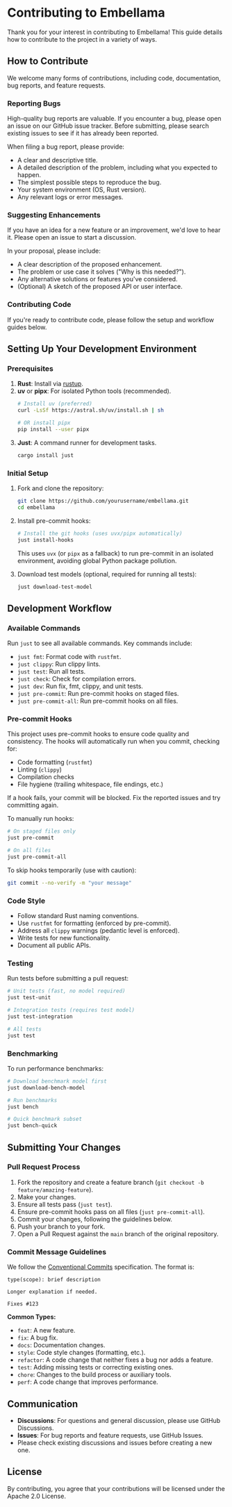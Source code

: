 # Contributing to Embellama

Thank you for your interest in contributing to Embellama! This guide details how to contribute to the project in a variety of ways.

## How to Contribute

We welcome many forms of contributions, including code, documentation, bug reports, and feature requests.

### Reporting Bugs

High-quality bug reports are valuable. If you encounter a bug, please open an issue on our GitHub issue tracker. Before submitting, please search existing issues to see if it has already been reported.

When filing a bug report, please provide:

- A clear and descriptive title.
- A detailed description of the problem, including what you expected to happen.
- The simplest possible steps to reproduce the bug.
- Your system environment (OS, Rust version).
- Any relevant logs or error messages.

### Suggesting Enhancements

If you have an idea for a new feature or an improvement, we'd love to hear it. Please open an issue to start a discussion.

In your proposal, please include:

- A clear description of the proposed enhancement.
- The problem or use case it solves ("Why is this needed?").
- Any alternative solutions or features you've considered.
- (Optional) A sketch of the proposed API or user interface.

### Contributing Code

If you're ready to contribute code, please follow the setup and workflow guides below.

## Setting Up Your Development Environment

### Prerequisites

1. **Rust**: Install via [rustup](https://rustup.rs/).
2. **uv** or **pipx**: For isolated Python tools (recommended).
   ```bash
   # Install uv (preferred)
   curl -LsSf https://astral.sh/uv/install.sh | sh

   # OR install pipx
   pip install --user pipx
   ```
3. **Just**: A command runner for development tasks.
   ```bash
   cargo install just
   ```

### Initial Setup

1. Fork and clone the repository:
   ```bash
   git clone https://github.com/yourusername/embellama.git
   cd embellama
   ```

2. Install pre-commit hooks:
   ```bash
   # Install the git hooks (uses uvx/pipx automatically)
   just install-hooks
   ```
   This uses `uvx` (or `pipx` as a fallback) to run pre-commit in an isolated environment, avoiding global Python package pollution.

3. Download test models (optional, required for running all tests):
   ```bash
   just download-test-model
   ```

## Development Workflow

### Available Commands

Run `just` to see all available commands. Key commands include:

- `just fmt`: Format code with `rustfmt`.
- `just clippy`: Run clippy lints.
- `just test`: Run all tests.
- `just check`: Check for compilation errors.
- `just dev`: Run fix, fmt, clippy, and unit tests.
- `just pre-commit`: Run pre-commit hooks on staged files.
- `just pre-commit-all`: Run pre-commit hooks on all files.

### Pre-commit Hooks

This project uses pre-commit hooks to ensure code quality and consistency. The hooks will automatically run when you commit, checking for:

- Code formatting (`rustfmt`)
- Linting (`clippy`)
- Compilation checks
- File hygiene (trailing whitespace, file endings, etc.)

If a hook fails, your commit will be blocked. Fix the reported issues and try committing again.

To manually run hooks:
```bash
# On staged files only
just pre-commit

# On all files
just pre-commit-all
```

To skip hooks temporarily (use with caution):
```bash
git commit --no-verify -m "your message"
```

### Code Style

- Follow standard Rust naming conventions.
- Use `rustfmt` for formatting (enforced by pre-commit).
- Address all `clippy` warnings (pedantic level is enforced).
- Write tests for new functionality.
- Document all public APIs.

### Testing

Run tests before submitting a pull request:

```bash
# Unit tests (fast, no model required)
just test-unit

# Integration tests (requires test model)
just test-integration

# All tests
just test
```

### Benchmarking

To run performance benchmarks:

```bash
# Download benchmark model first
just download-bench-model

# Run benchmarks
just bench

# Quick benchmark subset
just bench-quick
```

## Submitting Your Changes

### Pull Request Process

1. Fork the repository and create a feature branch (`git checkout -b feature/amazing-feature`).
2. Make your changes.
3. Ensure all tests pass (`just test`).
4. Ensure pre-commit hooks pass on all files (`just pre-commit-all`).
5. Commit your changes, following the guidelines below.
6. Push your branch to your fork.
7. Open a Pull Request against the `main` branch of the original repository.

### Commit Message Guidelines

We follow the [Conventional Commits](https://www.conventionalcommits.org/) specification. The format is:

```
type(scope): brief description

Longer explanation if needed.

Fixes #123
```

**Common Types:**
- `feat`: A new feature.
- `fix`: A bug fix.
- `docs`: Documentation changes.
- `style`: Code style changes (formatting, etc.).
- `refactor`: A code change that neither fixes a bug nor adds a feature.
- `test`: Adding missing tests or correcting existing ones.
- `chore`: Changes to the build process or auxiliary tools.
- `perf`: A code change that improves performance.

## Communication

- **Discussions**: For questions and general discussion, please use GitHub Discussions.
- **Issues**: For bug reports and feature requests, use GitHub Issues.
- Please check existing discussions and issues before creating a new one.

## License

By contributing, you agree that your contributions will be licensed under the Apache 2.0 License.
